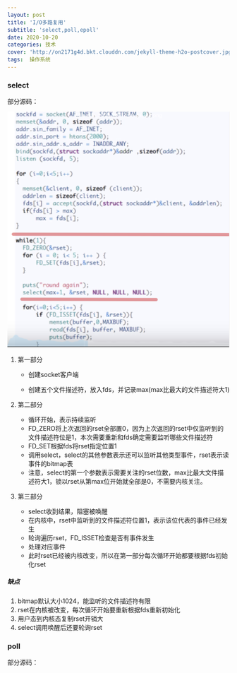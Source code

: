 ```yaml
---
layout: post
title: 'I/O多路复用'
subtitle: 'select,poll,epoll'
date: 2020-10-20
categories: 技术
cover: 'http://on2171g4d.bkt.clouddn.com/jekyll-theme-h2o-postcover.jpg'
tags:  操作系统
---
```

### select ###

部分源码：

![select](https://github.com/durianno1/durianno1.github.io/blob/master/assets/img/selectcode.png?raw=true)

1. 第一部分

   - 创建socket客户端

   - 创建五个文件描述符，放入fds，并记录max(max比最大的文件描述符大1)

2. 第二部分

   - 循环开始，表示持续监听
   - FD_ZERO将上次返回的rset全部置0，因为上次返回的rset中仅监听到的文件描述符位是1，本次需要重新和fds确定需要监听哪些文件描述符
   - FD_SET根据fds将rset指定位置1
   - 调用select，select的其他参数表示还可以监听其他类型事件，rset表示读事件的bitmap表
   - 注意，select的第一个参数表示需要关注的rset位数，max比最大文件描述符大1，锁以rset从第max位开始就全部是0，不需要内核关注。

3. 第三部分

   - select收到结果，阻塞被唤醒
   - 在内核中，rset中监听到的文件描述符位置1，表示该位代表的事件已经发生
   - 轮询遍历rset，FD_ISSET检查是否有事件发生
   - 处理对应事件
   - 此时rset已经被内核改变，所以在第一部分每次循环开始都要根据fds初始化rset



##### 缺点 #####

1. bitmap默认大小1024，能监听的文件描述符有限
2. rset在内核被改变，每次循环开始要重新根据fds重新初始化
3. 用户态到内核态复制rset开销大
4. select调用唤醒后还要轮询rset



### poll ###

部分源码：



